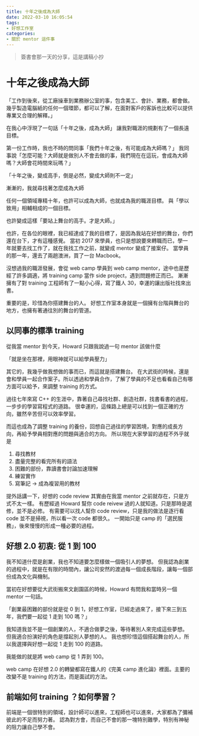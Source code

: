 ```yaml
---
title: 十年之後成為大師
date: 2022-03-10 16:05:54
tags:
- 好想工作室
categories:
- 關於 mentor 這件事
---
```

> 簽書會那一天的分享，這是講稿小抄

# 十年之後成為大師

「工作到後來，從工廠操車到業務辦公室的事，包含美工、會計、業務，都會做。幾乎製造電腦紙的任何一個環節，都可以了解，在面對客戶的客訴也比較可以提供專業又合理的解釋。」

在我心中浮現了一句話「十年之後，成為大師」
讓我對職涯的規劃有了一個長遠目標。

第一份工作時，我也不時的問同事「我們十年之後，有可能成為大師嗎？」
我同事說「怎麼可能？大師就是做別人不會去做的事，我們現在在這玩，會成為大師嗎？大師會花時間來玩嗎？」

「十年之後，變成高手，倒是必然，變成大師則不一定」

漸漸的，我就尋找著怎麼成為大師

任何一個領域專精十年，也許可以成為大師，也就成為我的職涯目標。
與「學以致用」相輔相成的一個目標。

也許變成這樣「要站上舞台的高手。才是大師。」

也許，在各位的眼裡，我已經達成了我的目標了，是因為我站在好想的舞台，你們還在台下，才有這種感覺。
當初 2017 來學員，也只是想說要來轉職而已，學一年就要去找工作了，就在我找工作之前，就變成 mentor 變成了接案仔。
當學員的那一年，還去了兩趟澳洲，買了一台 Macbook。

沒想過我的職涯發展，會從 web camp 學員到 web camp mentor，途中也是歷經了許多調適，將 training camp 當作 side project，遇到問題修正而已。
漸漸擁有了對 training 工程師有了一點小心得，寫了鐵人 30，幸運的讓出版社找來出書。

重要的是，珍惜為你搭建舞台的人。
好想工作室本身就是一個擁有台階與舞台的地方，也擁有著通往別的舞台的管道。

## 以同事的標準 training

從我當 mentor 到今天，Howard 只跟我說過一句 mentor 該做什麼

「就是坐在那裡，用眼神就可以給學員壓力」

其它的，我幾乎做我想做的事而已，而這就是搭建舞台。
在大武街的時候，還是會和學員一起合作案子。所以透過和學員合作，了解了學員的不足也看看自己有哪方面可以給予，來調整 training 的方式。

過往七年來寫 C++ 的生涯中，靠著自己尋找社群、創造社群，找書看書的過程，一步步的學習寫程式的道路。
很幸運的，這條路上總是可以找到一個正確的方向，雖然辛苦但可以效率學習。

而這也成為了調整 training 的養份，回想自己過往的學習困境，對應的成長方向，再給予學員相對應的問題與適合的方向。
所以現在大家學習的過程不外乎就是

1. 尋找教材
2. 盡量完整的看完所有的語法
3. 困難的部份，靠讀書會討論加速理解
4. 練習實作
5. 寫筆記 → 成為複習用的教材

提外話講一下，好想的 code review 其實由在我當 mentor 之前就存在，只是方式不太一樣。
有歷經過 Howard 幫你 code reivew 過的人就知道。只是那時是選修，並不是必修。
有需要可以找人幫你 code review，只是我的做法是逐行看 code 並不是掃視，所以看一次 code 都很久。
一開始只是 camp 的「選民服務」，後來慢慢的形成一種必要的過程。

## 好想 2.0 初衷: 從 1 到 100

我不知道什麼是創業，我也不知道要怎麼樣做一個吸引人的夢想。
但我認為創業的過程中，就是在有限的時間內，讓公司安然的渡過每一個成長階段，讓每一個部份成為文化與機制。

當初在好想要從大武街搬來文創園區的時候，Howard 有問我和當時另一個 mentor 一句話。

「創業最困難的部份就是從 0 到 1，好想工作室，已經走過來了，接下來三到五年，我們要一起從 1 走到 100 嗎？」

我知道我並不是一個創業的人，不適合做夢之後，等待著別人來完成這些夢想。
但我適合扮演好的角色是撐起別人夢想的人。
我也想珍惜這個搭起舞台的人，所以我選擇與好想一起從 1 走到 100 的道路。

我能做的就是將 web camp 從 1 弄到 100。

web camp 在好想 2.0 的轉變都寫在鐵人的《完美 camp 進化論》裡面。主要的改變不是 training 的方法，而是面試的方法。

## 前端如何 training ？如何學習？

前端是一個很特別的領域，設計師可以進來，工程師也可以進來，大家都為了彌補彼此的不足而努力著。
認為對方會，而自己不會的那一塊特別難學，特別有神秘的阻力讓自己學不會。

